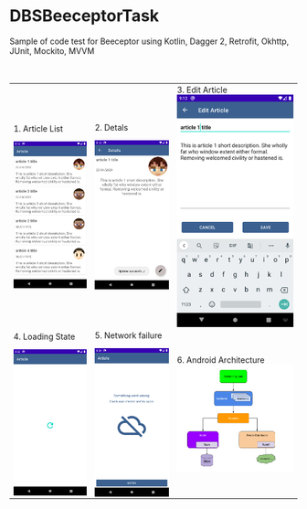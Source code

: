 # DBSBeeceptorTask
Sample of code test for Beeceptor using Kotlin, Dagger 2, Retrofit, Okhttp, JUnit, Mockito, MVVM
<br>
<br>
<br>
<table>
 <tr>
  <td>
<div>1. Article List

<img align="left" src="screens/1.png" /></a>
</div>
</td>
 <td>
<div>
2. Detals

<img align="left" src="screens/2.png"  /></a>
</div>
<td>
<div>
3. Edit Article
 <img align="left" src="screens/3.png" /></a>
</div>

 </td>
 </tr> 
 <tr>
  <td>
<div> 4. Loading State 

<img align="left" src="screens/4.png" /></a>
</div>
</td>
 <td>
<div> 5. Network failure

<img align="left" src="screens/5.png"  /></a>
</div>
<td>
<div>
 6. Android Architecture
<img align="left" src="screens/final-architecture.png" width =250 height=187/></a>
</div>

 </td>
 </tr>
 </table>
